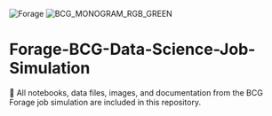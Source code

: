 
![Forage](https://github.com/user-attachments/assets/ac3c5fc0-b584-4d84-a445-5ffacfd56cde)
![BCG_MONOGRAM_RGB_GREEN](https://github.com/user-attachments/assets/6be788dd-9bb9-49f1-9436-f2303e86e564)

# Forage-BCG-Data-Science-Job-Simulation
📁 All notebooks, data files, images, and documentation from the BCG Forage job simulation are included in this repository. 
